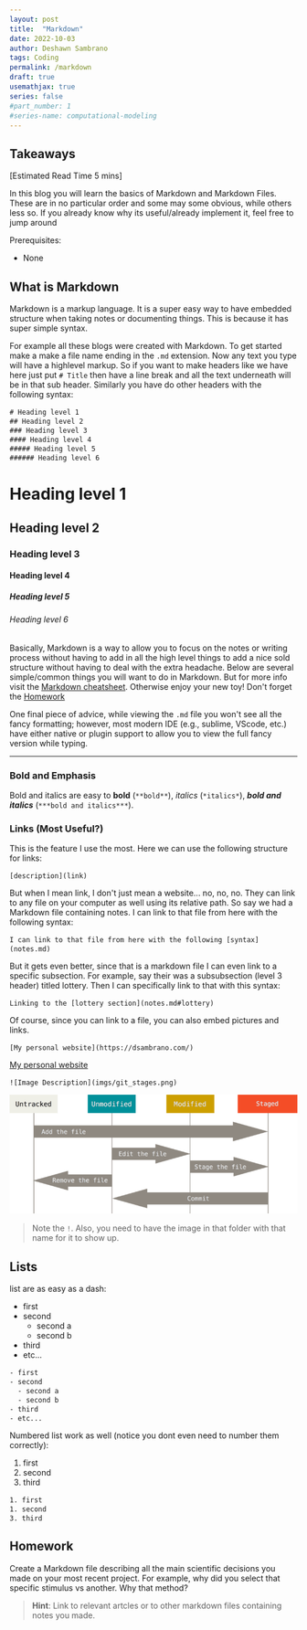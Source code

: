 ```yaml
---
layout: post
title:  "Markdown"
date: 2022-10-03
author: Deshawn Sambrano
tags: Coding
permalink: /markdown
draft: true
usemathjax: true
series: false
#part_number: 1
#series-name: computational-modeling
---
```

## Takeaways

[Estimated Read Time 5 mins]

In this blog you will learn the basics of Markdown and Markdown Files. 
These are in no particular order and some may some obvious, while others less so. 
If you already know why its useful/already implement it, feel free to jump around 

Prerequisites:
- None

## What is Markdown

Markdown is a markup language. 
It is a super easy way to have embedded structure when taking notes or documenting things. 
This is because it has super simple syntax. 

For example all these blogs were created with Markdown. 
To get started make a make a file name ending in the `.md` extension. 
Now any text you type will have a highlevel markup. 
So if you want to make headers like we have here just put `# Title` then have a line break and all  the text underneath will be in that sub header. 
Similarly you have do other headers with the following syntax:

```
# Heading level 1
## Heading level 2
### Heading level 3
#### Heading level 4
##### Heading level 5
###### Heading level 6
```

# Heading level 1
## Heading level 2
### Heading level 3
#### Heading level 4
##### Heading level 5
###### Heading level 6

Basically, Markdown is a way to allow you to focus on the notes or writing process without having to add in all the high level things to add a nice sold structure without having to deal with the extra headache. 
Below are several simple/common things you will want to do in Markdown. 
But for more info visit the [Markdown cheatsheet](https://www.markdownguide.org/basic-syntax). 
Otherwise enjoy your new toy! Don't forget the [Homework](markdown.md#homework)

One final piece of advice, while viewing the `.md` file you won't see all the fancy formatting; however, most modern IDE (e.g., sublime, VScode, etc.) have either native or plugin support to allow you to view the full fancy version while typing.  

__________________
### Bold and Emphasis
Bold and italics are easy to **bold** (`**bold**`), *italics* (`*italics*`), ***bold and italics*** (`***bold and italics***`).

### Links (Most Useful?)
This is the feature I use the most. 
Here we can use the following structure for links:

```
[description](link)
```

But when I mean link, I don't just mean a website... no, no, no. 
They can link to any file on your computer as well using its relative path. 
So say we had a Markdown file containing notes. 
I can link to that file from here with the following syntax:

```
I can link to that file from here with the following [syntax](notes.md)
```

But it gets even better, since that is a markdown file I can even link to a specific subsection. 
For example, say their was a subsubsection (level 3 header) titled lottery. 
Then I can specifically link to that with this syntax:

```
Linking to the [lottery section](notes.md#lottery)
```

Of course, since you can link to a file, you can also embed pictures and links.

```
[My personal website](https://dsambrano.com/)
```
[My personal website](https://dsambrano.com/)

```
![Image Description](imgs/git_stages.png)
```
![Image Description](imgs/git_stages.png)
> Note the `!`. Also, you need to have the image in that folder with that name for it to show up. 


## Lists
list are as easy as a dash:
- first 
- second
  - second a
  - second b
- third 
- etc...
  
```
- first 
- second
  - second a
  - second b
- third 
- etc...
```

Numbered list work as well (notice you dont even need to number them correctly):
1. first
1. second
1. third

```
1. first
1. second
3. third
```

## Homework

Create a Markdown file describing all the main scientific decisions you made on your most recent project. 
For example, why did you select that specific stimulus vs another. Why that method?
> **Hint**: Link to relevant artcles or to other markdown files containing notes you made.
